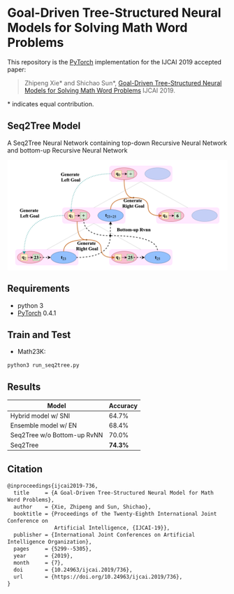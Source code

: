 # Goal-Driven Tree-Structured Neural Models for Solving Math Word Problems

This repository is the [PyTorch](http://pytorch.org/) implementation for the IJCAI 2019 accepted paper:
> Zhipeng Xie* and Shichao Sun*,
> [Goal-Driven Tree-Structured Neural Models for Solving Math Word Problems](https://www.ijcai.org/proceedings/2019/0736.pdf)
> IJCAI 2019. 

\* indicates equal contribution.

## Seq2Tree Model
A Seq2Tree Neural Network containing top-down Recursive Neural Network and bottom-up Recursive Neural Network

<img src='readme/tree_decoder.png' align="center" width="700px">


## Requirements
- python 3
- [PyTorch](http://pytorch.org/) 0.4.1


## Train and Test

- Math23K: 
```
python3 run_seq2tree.py
```

## Results

| Model | Accuracy | 
|--------|--------|
|Hybrid model w/ SNI | 64.7% | 
|Ensemble model w/ EN | 68.4% | 
|Seq2Tree w/o Bottom-up RvNN | 70.0% | 
|Seq2Tree| **74.3%** | 


## Citation
    @inproceedings{ijcai2019-736,
      title     = {A Goal-Driven Tree-Structured Neural Model for Math Word Problems},
      author    = {Xie, Zhipeng and Sun, Shichao},
      booktitle = {Proceedings of the Twenty-Eighth International Joint Conference on
                   Artificial Intelligence, {IJCAI-19}},
      publisher = {International Joint Conferences on Artificial Intelligence Organization},             
      pages     = {5299--5305},
      year      = {2019},
      month     = {7},
      doi       = {10.24963/ijcai.2019/736},
      url       = {https://doi.org/10.24963/ijcai.2019/736},
    }

